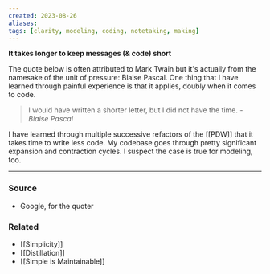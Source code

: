 ```yaml
---
created: 2023-08-26
aliases: 
tags: [clarity, modeling, coding, notetaking, making]
---
```

**It takes longer to keep messages (& code) short**

The quote below is often attributed to Mark Twain but  it's actually from the namesake of the unit of pressure: Blaise Pascal. One thing that I have learned through painful experience is that it applies, doubly when it comes to code.

> I would have written a shorter letter, but I did not have the time. *- Blaise Pascal*

I have learned through multiple successive refactors of the [[PDW]] that it takes time to write less code. My codebase goes through pretty significant expansion and contraction cycles. I suspect the case is true for modeling, too.

---
### Source
- Google, for the quoter

### Related
- [[Simplicity]]
- [[Distillation]]
- [[Simple is Maintainable]]
 